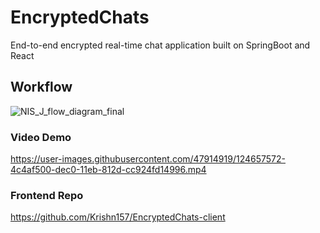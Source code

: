 # EncryptedChats
End-to-end encrypted real-time chat application built on
SpringBoot and React

## Workflow
![NIS_J_flow_diagram_final](https://user-images.githubusercontent.com/47914919/124711610-e724ed00-df1b-11eb-8593-38894b175505.png)


### Video Demo
https://user-images.githubusercontent.com/47914919/124657572-4c4af500-dec0-11eb-812d-cc924fd14996.mp4

### Frontend Repo
https://github.com/Krishn157/EncryptedChats-client

